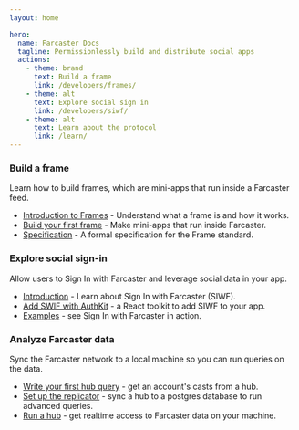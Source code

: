 ```yaml
---
layout: home

hero:
  name: Farcaster Docs
  tagline: Permissionlessly build and distribute social apps
  actions:
    - theme: brand
      text: Build a frame
      link: /developers/frames/
    - theme: alt
      text: Explore social sign in
      link: /developers/siwf/
    - theme: alt
      text: Learn about the protocol
      link: /learn/
---
```


### Build a frame

Learn how to build frames, which are mini-apps that run inside a Farcaster feed.

- [Introduction to Frames](/developers/frames/) - Understand what a frame is and how it works.
- [Build your first frame](/developers/frames/getting-started) - Make mini-apps that run inside Farcaster.
- [Specification](/developers/frames/spec) - A formal specification for the Frame standard.

### Explore social sign-in

Allow users to Sign In with Farcaster and leverage social data in your app.

- [Introduction](/developers/siwf/) - Learn about Sign In with Farcaster (SIWF).
- [Add SWIF with AuthKit](/auth-kit/installation) - a React toolkit to add SIWF to your app.
- [Examples](/auth-kit/examples) - see Sign In with Farcaster in action.

### Analyze Farcaster data

Sync the Farcaster network to a local machine so you can run queries on the data.

- [Write your first hub query](/developers/guides/querying/fetch-casts.md) - get an account's casts from a hub.
- [Set up the replicator](/developers/guides/apps/replicate.md) - sync a hub to a postgres database to run advanced queries.
- [Run a hub](/hubble/install.md) - get realtime access to Farcaster data on your machine.
